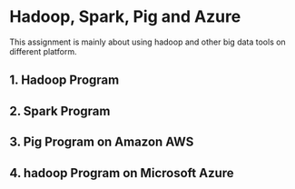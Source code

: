 # Hadoop, Spark, Pig and Azure
This assignment is mainly about using hadoop and other big data tools on different platform.

## 1. Hadoop Program



## 2. Spark Program


## 3. Pig Program on Amazon AWS


## 4. hadoop Program on Microsoft Azure

